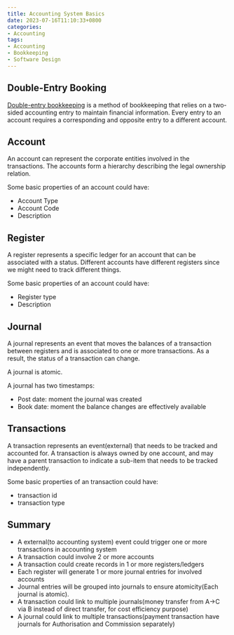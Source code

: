 ```yaml
---
title: Accounting System Basics
date: 2023-07-16T11:10:33+0800
categories:
- Accounting
tags: 
- Accounting
- Bookkeeping
- Software Design
---
```


## Double-Entry Booking

[Double-entry bookkeeping](https://en.wikipedia.org/wiki/Double-entry_bookkeeping) is a method of bookkeeping that
relies on a two-sided accounting entry to maintain financial information. Every entry to an account requires a
corresponding and opposite entry to a different account.

## Account

An account can represent the corporate entities involved in the transactions.
The accounts form a hierarchy describing the legal ownership relation.

Some basic properties of an account could have:

* Account Type
* Account Code
* Description

## Register

A register represents a specific ledger for an account that can be associated with a status.
Different accounts have different registers since we might need to track different things.

Some basic properties of an account could have:

* Register type
* Description

## Journal

A journal represents an event that moves the balances of a transaction between registers and is associated to one or
more transactions. As a result, the status of a transaction can change.

A journal is atomic.

A journal has two timestamps:

* Post date: moment the journal was created
* Book date: moment the balance changes are effectively available

## Transactions

A transaction represents an event(external) that needs to be tracked and accounted for. A transaction is always owned by
one account, and may have a parent transaction to indicate a sub-item that needs to be tracked independently.

Some basic properties of an transaction could have:

* transaction id
* transaction type

## Summary

* A external(to accounting system) event could trigger one or more transactions in accounting system
* A transaction could involve 2 or more accounts
* A transaction could create records in 1 or more registers/ledgers
* Each register will generate 1 or more journal entries for involved accounts
* Journal entries will be grouped into journals to ensure atomicity(Each journal is atomic).
* A transaction could link to multiple journals(money transfer from A->C via B instead of direct transfer, for cost
  efficiency purpose)
* A journal could link to multiple transactions(payment transaction have journals for Authorisation and Commission
  separately)

